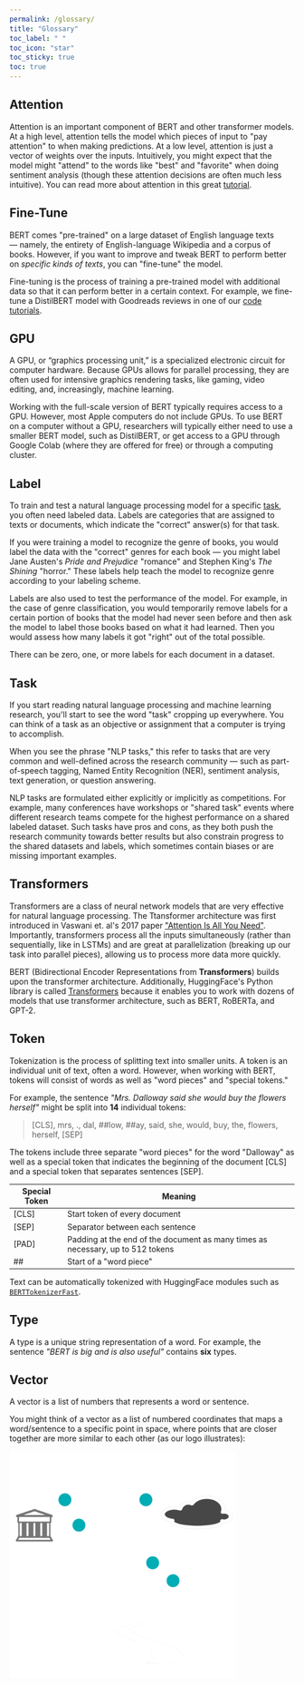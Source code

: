 ```yaml
---
permalink: /glossary/
title: "Glossary"
toc_label: " "
toc_icon: "star"
toc_sticky: true
toc: true
---
```


## Attention
Attention is an important component of BERT and other transformer models. At a high level, attention tells the model which pieces of input to "pay attention" to when making predictions. At a low level, attention is just a vector of weights over the inputs. Intuitively, you might expect that the model might "attend" to the words like "best" and "favorite" when doing sentiment analysis (though these attention decisions are often much less intuitive). You can read more about attention in this great [tutorial](https://towardsdatascience.com/deconstructing-bert-part-2-visualizing-the-inner-workings-of-attention-60a16d86b5c1).

## Fine-Tune
BERT comes "pre-trained" on a large dataset of English language texts — namely, the entirety of English-language Wikipedia and a corpus of books. However, if you want to improve and tweak BERT to perform better on *specific kinds of texts*, you can "fine-tune" the model.

Fine-tuning is the process of training a pre-trained model with additional data so that it can perform better in a certain context. For example, we fine-tune a DistilBERT model with Goodreads reviews in one of our [code tutorials](../tutorials/#classification).

## GPU
A GPU, or “graphics processing unit,” is a specialized electronic circuit for computer hardware.  Because GPUs allows for parallel processing, they are often used for intensive graphics rendering tasks, like gaming, video editing, and, increasingly, machine learning.

Working with the full-scale version of BERT typically requires access to a GPU. However, most Apple computers do not include GPUs. To use BERT on a computer without a GPU, researchers will typically either need to use a smaller BERT model, such as DistilBERT, or get access to a GPU through Google Colab (where they are offered for free) or through a computing cluster.


## Label
To train and test a natural language processing model for a specific [task](#task), you often need labeled data. Labels are categories that are assigned to texts or documents, which indicate the "correct" answer(s) for that task.

If you were training a model to recognize the genre of books, you would label the data with the "correct" genres for each book — you might label Jane Austen's *Pride and Prejudice* "romance" and Stephen King's *The Shining* "horror." These labels help teach the model to recognize genre according to your labeling scheme.

Labels are also used to test the performance of the model. For example, in the case of genre classification, you would temporarily remove labels for a certain portion of books that the model had never seen before and then ask the model to label those books based on what it had learned. Then you would assess how many labels it got "right" out of the total possible.

There can be zero, one, or more labels for each document in a dataset.

## Task

If you start reading natural language processing and machine learning research, you'll start to see the word "task" cropping up everywhere. You can think of a task as an objective or assignment that a computer is trying to accomplish.

When you see the phrase "NLP tasks," this refer to tasks that are very common and well-defined across the research community — such as part-of-speech tagging, Named Entity Recognition (NER), sentiment analysis, text generation, or question answering. 

NLP tasks are formulated either explicitly or implicitly as competitions. For example, many conferences have workshops or "shared task" events where different research teams compete for the highest performance on a shared labeled dataset. Such tasks have pros and cons, as they both push the research community towards better results but also constrain progress to the shared datasets and labels, which sometimes contain biases or are missing important examples.


## Transformers
Transformers are a class of neural network models that are very effective for natural language processing. The Ttansformer architecture was first introduced in Vaswani et. al's 2017 paper ["Attention Is All You Need"](https://arxiv.org/abs/1706.03762). Importantly, transformers process all the inputs simultaneously (rather than sequentially, like in LSTMs) and are great at parallelization (breaking up our task into parallel pieces), allowing us to process more data more quickly.

BERT (Bidirectional Encoder Representations from **Transformers**) builds upon the transformer architecture. Additionally, HuggingFace's Python library is called [Transformers](https://huggingface.co/transformers/) because it enables you to work with dozens of models that use transformer architecture, such as BERT, RoBERTa, and GPT-2.

## Token
Tokenization is the process of splitting text into smaller units. A token is an individual unit of text, often a word. However, when working with BERT, tokens will consist of words as well as "word pieces" and "special tokens."

For example, the sentence *"Mrs. Dalloway said she would buy the flowers herself"* might be split into **14** individual tokens:

> [CLS], mrs, ., dal, ##low, ##ay, said, she, would, buy, the, flowers, herself, [SEP]

The tokens include three separate "word pieces" for the word "Dalloway" as well as a special token that indicates the beginning of the document [CLS] and a special token that separates sentences [SEP].
 
 | Special Token | Meaning |
 |---- | ----|
 | [CLS] |	Start token of every document |
| [SEP]	| Separator between each sentence |
 | [PAD]	| Padding at the end of the document as many times as necessary, up to 512 tokens |
| \##	| Start of a "word piece" |

Text can be automatically tokenized with HuggingFace modules such as [`BERTTokenizerFast`](https://huggingface.co/transformers/model_doc/bert.html#berttokenizerfast).

## Type
A type is a unique string representation of a word. For example, the sentence *"BERT is big and is also useful"* contains **six** types.

## Vector
A vector is a list of numbers that represents a word or sentence.

You might think of a vector as a list of numbered coordinates that maps a word/sentence to a specific point in space, where points that are closer together are more similar to each other (as our logo illustrates):

<img width=400 src="../assets/images/BERT-logo-small-transparent-splash.png">

